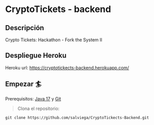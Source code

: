# CryptoTickets - backend

## Descripción

Crypto Tickets: Hackathon - Fork the System II

## Despliegue Heroku

Heroku url: https://cryptotickects-backend.herokuapp.com/

## Empezar 🏄

Prerequisitos: [Java 17](https://www.oracle.com/java/technologies/javase/jdk17-archive-downloads.html) y [Git](https://git-scm.com/downloads)

> Clona el repositorio:

```
git clone https://github.com/salviega/CryptoTickects-Backend.git

```
